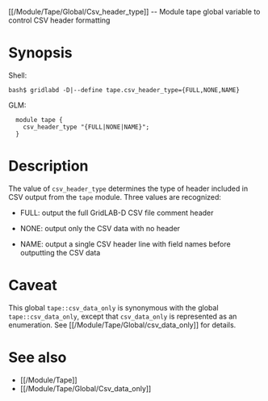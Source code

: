 [[/Module/Tape/Global/Csv_header_type]] -- Module tape global variable to control CSV header formatting

# Synopsis

Shell:

~~~
bash$ gridlabd -D|--define tape.csv_header_type={FULL,NONE,NAME}
~~~

GLM:

~~~
  module tape {
    csv_header_type "{FULL|NONE|NAME}";
  }
~~~

# Description

The value of `csv_header_type` determines the type of header included in CSV output from the `tape` module. Three values are recognized:

- FULL: output the full GridLAB-D CSV file comment header

- NONE: output only the CSV data with no header

- NAME: output a single CSV header line with field names before outputting the CSV data

# Caveat

This global `tape::csv_data_only` is synonymous with the global `tape::csv_data_only`, except that `csv_data_only` is represented as an enumeration. See [[/Module/Tape/Global/csv_data_only]] for details.

# See also

* [[/Module/Tape]]
* [[/Module/Tape/Global/Csv_data_only]]
